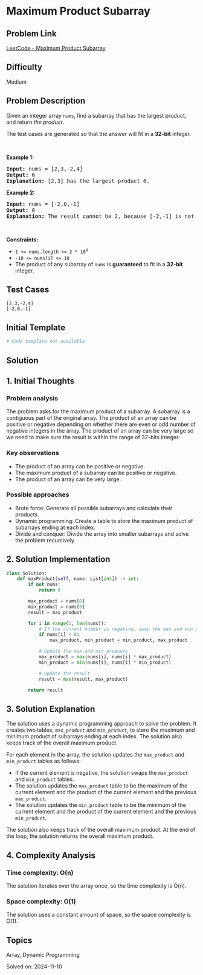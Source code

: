 # Maximum Product Subarray

## Problem Link
[LeetCode - Maximum Product Subarray](https://leetcode.com/problems/maximum-product-subarray/)

## Difficulty
Medium

## Problem Description
<p>Given an integer array <code>nums</code>, find a <span data-keyword="subarray-nonempty">subarray</span> that has the largest product, and return <em>the product</em>.</p>

<p>The test cases are generated so that the answer will fit in a <strong>32-bit</strong> integer.</p>

<p>&nbsp;</p>
<p><strong class="example">Example 1:</strong></p>

<pre>
<strong>Input:</strong> nums = [2,3,-2,4]
<strong>Output:</strong> 6
<strong>Explanation:</strong> [2,3] has the largest product 6.
</pre>

<p><strong class="example">Example 2:</strong></p>

<pre>
<strong>Input:</strong> nums = [-2,0,-1]
<strong>Output:</strong> 0
<strong>Explanation:</strong> The result cannot be 2, because [-2,-1] is not a subarray.
</pre>

<p>&nbsp;</p>
<p><strong>Constraints:</strong></p>

<ul>
	<li><code>1 &lt;= nums.length &lt;= 2 * 10<sup>4</sup></code></li>
	<li><code>-10 &lt;= nums[i] &lt;= 10</code></li>
	<li>The product of any subarray of <code>nums</code> is <strong>guaranteed</strong> to fit in a <strong>32-bit</strong> integer.</li>
</ul>


## Test Cases
```
[2,3,-2,4]
[-2,0,-1]
```

## Initial Template
```python
# Code template not available
```

## Solution
## 1. Initial Thoughts

### Problem analysis
The problem asks for the maximum product of a subarray. A subarray is a contiguous part of the original array. The product of an array can be positive or negative depending on whether there are even or odd number of negative integers in the array.
The product of an array can be very large so we need to make sure the result is within the range of 32-bits integer.

### Key observations
- The product of an array can be positive or negative.
- The maximum product of a subarray can be positive or negative.
- The product of an array can be very large.

### Possible approaches
- Brute force: Generate all possible subarrays and calculate their products.
- Dynamic programming: Create a table to store the maximum product of subarrays ending at each index.
- Divide and conquer: Divide the array into smaller subarrays and solve the problem recursively.

## 2. Solution Implementation

```python
class Solution:
    def maxProduct(self, nums: List[int]) -> int:
        if not nums:
            return 0

        max_product = nums[0]
        min_product = nums[0]
        result = max_product

        for i in range(1, len(nums)):
            # If the current number is negative, swap the max and min products
            if nums[i] < 0:
                max_product, min_product = min_product, max_product

            # Update the max and min products
            max_product = max(nums[i], nums[i] * max_product)
            min_product = min(nums[i], nums[i] * min_product)

            # Update the result
            result = max(result, max_product)

        return result
```

## 3. Solution Explanation

The solution uses a dynamic programming approach to solve the problem. It creates two tables, `max_product` and `min_product`, to store the maximum and minimum product of subarrays ending at each index. The solution also keeps track of the overall maximum product.

For each element in the array, the solution updates the `max_product` and `min_product` tables as follows:

- If the current element is negative, the solution swaps the `max_product` and `min_product` tables.
- The solution updates the `max_product` table to be the maximum of the current element and the product of the current element and the previous `max_product`.
- The solution updates the `min_product` table to be the minimum of the current element and the product of the current element and the previous `min_product`.

The solution also keeps track of the overall maximum product. At the end of the loop, the solution returns the overall maximum product.

## 4. Complexity Analysis

### Time complexity: O(n)
The solution iterates over the array once, so the time complexity is O(n).

### Space complexity: O(1)
The solution uses a constant amount of space, so the space complexity is O(1).

## Topics
Array, Dynamic Programming

Solved on: 2024-11-10
